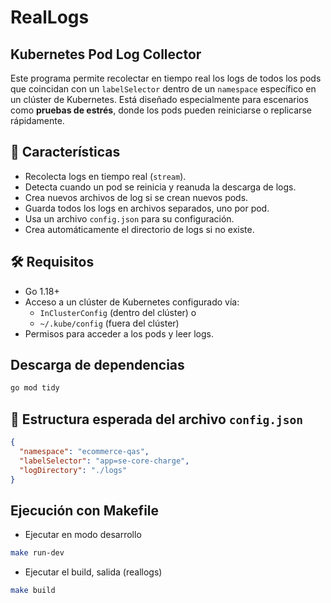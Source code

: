 # RealLogs
## Kubernetes Pod Log Collector

Este programa permite recolectar en tiempo real los logs de todos los pods que coincidan con un `labelSelector` dentro de un `namespace` específico en un clúster de Kubernetes. Está diseñado especialmente para escenarios como **pruebas de estrés**, donde los pods pueden reiniciarse o replicarse rápidamente.

## 🧩 Características

- Recolecta logs en tiempo real (`stream`).
- Detecta cuando un pod se reinicia y reanuda la descarga de logs.
- Crea nuevos archivos de log si se crean nuevos pods.
- Guarda todos los logs en archivos separados, uno por pod.
- Usa un archivo `config.json` para su configuración.
- Crea automáticamente el directorio de logs si no existe.

## 🛠️ Requisitos

- Go 1.18+
- Acceso a un clúster de Kubernetes configurado vía:
  - `InClusterConfig` (dentro del clúster) o
  - `~/.kube/config` (fuera del clúster)
- Permisos para acceder a los pods y leer logs.

## Descarga de dependencias
```sh
go mod tidy
```
## 📁 Estructura esperada del archivo `config.json`

```json
{
  "namespace": "ecommerce-qas",
  "labelSelector": "app=se-core-charge",
  "logDirectory": "./logs"
}
```

## Ejecución con Makefile
- Ejecutar en modo desarrollo
```sh
make run-dev
```
- Ejecutar el build, salida (reallogs)
```sh
make build
```